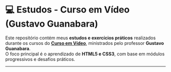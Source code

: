 # 💻 Estudos - Curso em Vídeo (Gustavo Guanabara)

Este repositório contém meus **estudos e exercícios práticos** realizados durante os cursos do **[Curso em Vídeo](https://www.cursoemvideo.com/)**, ministrados pelo professor **Gustavo Guanabara**.  
O foco principal é o aprendizado de **HTML5 e CSS3**, com base em módulos progressivos e desafios práticos.

---